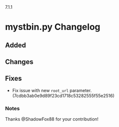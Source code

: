 7.1.1

# mystbin.py Changelog

## Added

## Changes

## Fixes
- Fix issue with new `root_url` parameter. (7cdbb3ab0e9d89f23cd1718c53282555f55e2516)

### Notes

Thanks @ShadowFox88 for your contribution!
